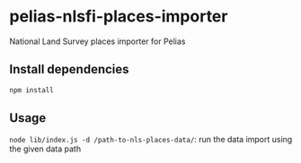 
# pelias-nlsfi-places-importer
National Land Survey places importer for Pelias

## Install dependencies

```bash
npm install
```

## Usage

`node lib/index.js -d /path-to-nls-places-data/`: run the data import using the given data path
